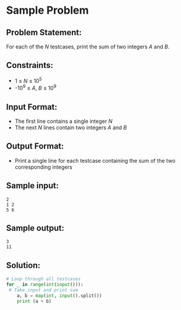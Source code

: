# Sample Problem

## Problem Statement: <br>
For each of the _N_ testcases, print the sum of two integers _A_ and _B_.

## Constraints: <br>
 - 1 &le; _N_ &le; 10<sup>5</sup>
 - -10<sup>9</sup> &le; _A_, _B_ &le; 10<sup>9</sup>

## Input Format: <br>
 - The first line contains a single integer _N_
 - The next _N_ lines contain two integers _A_ and _B_

## Output Format: <br>
 - Print a single line for each testcase containing the sum of the two corresponding integers

## Sample input: <br>
```
2
1 2
5 6
```

## Sample output: <br>
```
3
11
```

## Solution: <br>
```python
# Loop through all testcases
for _ in range(int(input())):
 # Take input and print sum
	a, b = map(int, input().split())
	print (a + b)
```
